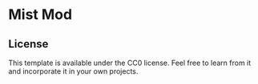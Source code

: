 # Mist Mod

## License

This template is available under the CC0 license. Feel free to learn from it and incorporate it in your own projects.
